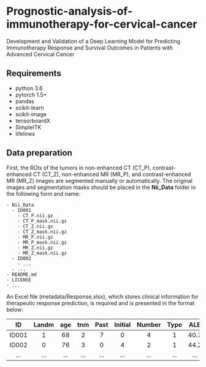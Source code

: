 # Prognostic-analysis-of-immunotherapy-for-cervical-cancer
Development and Validation of a Deep Learning Model for Predicting Immunotherapy Response and Survival Outcomes in Patients with Advanced Cervical Cancer

## Requirements
* python 3.6
* pytorch 1.5+
* pandas
* scikit-learn
* scikit-image
* tensorboardX
* SimpleITK
* lifelines

## Data preparation
First, the ROIs of the tumors in non-enhanced CT (CT_P), contrast-enhanced CT (CT_Z), non-enhanced MR (MR_P), and contrast-enhanced MR (MR_Z) images are segmented manually or automatically. The original images and segmentation masks should be placed in the **Nii_Data** folder in the following form and name:
```
- Nii_Data
  - ID001
    - CT_P.nii.gz
    - CT_P_mask.nii.gz
    - CT_Z.nii.gz
    - CT_Z_mask.nii.gz
    - MR_P.nii.gz
    - MR_P_mask.nii.gz
    - MR_Z.nii.gz
    - MR_Z_mask.nii.gz
  - ID002
    - ...
  - ...
- README.md
- LICENSE
- ...
```

An Excel file (metadata/Response.xlsx), which stores clinical information for therapeutic response prediction, is required and is presented in the format below:

| ID | Landm | age | tnm | Past | Initial | Number | Type | ALB | LM | ANC | PLT | SCC | Label |
| :-----: | :----: | :----: | :----: | :----: | :----: | :----: | :----: | :----: | :----: | :----: | :----: | :----: | :----: |
| ID001 | 1 | 68 | 2 | 7 | 0 | 4 | 1 | 40.7 | 0.51 | 3.43 | 262 | 3.6 | 0 |
| ID002 | 0 | 76 | 3 | 0 | 4 | 2 | 1 | 44.2 | 0.33 | 3.3 | 203 | 25.1 | 1 |
| ... | ... | ... | ... | ... | ... | ... | ... | ... | ... | ... | ... | ... | ... |

